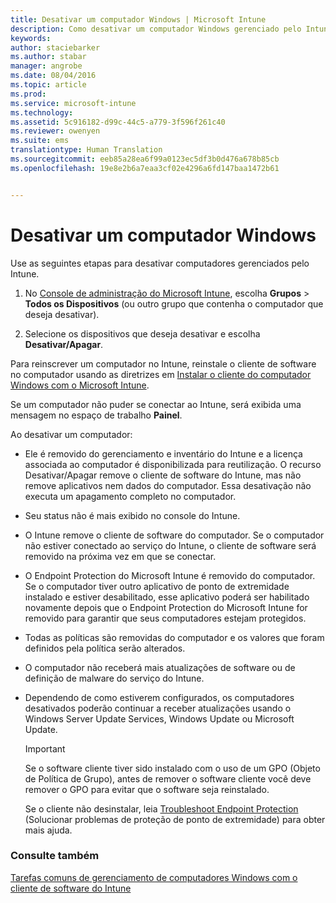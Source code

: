```yaml
---
title: Desativar um computador Windows | Microsoft Intune
description: Como desativar um computador Windows gerenciado pelo Intune.
keywords: 
author: staciebarker
ms.author: stabar
manager: angrobe
ms.date: 08/04/2016
ms.topic: article
ms.prod: 
ms.service: microsoft-intune
ms.technology: 
ms.assetid: 5c916182-d99c-44c5-a779-3f596f261c40
ms.reviewer: owenyen
ms.suite: ems
translationtype: Human Translation
ms.sourcegitcommit: eeb85a28ea6f99a0123ec5df3b0d476a678b85cb
ms.openlocfilehash: 19e8e2b6a7eaa3cf02e4296a6fd147baa1472b61


---
```


# <a name="retire-a-windows-pc"></a>Desativar um computador Windows
Use as seguintes etapas para desativar computadores gerenciados pelo Intune.

1.  No [Console de administração do Microsoft Intune](https://manage.microsoft.com/), escolha **Grupos** &gt; **Todos os Dispositivos** (ou outro grupo que contenha o computador que deseja desativar).

2.  Selecione os dispositivos que deseja desativar e escolha **Desativar/Apagar**.

Para reinscrever um computador no Intune, reinstale o cliente de software no computador usando as diretrizes em [Instalar o cliente do computador Windows com o Microsoft Intune](install-the-windows-pc-client-with-microsoft-intune.md).

Se um computador não puder se conectar ao Intune, será exibida uma mensagem no espaço de trabalho **Painel**.

Ao desativar um computador:

-   Ele é removido do gerenciamento e inventário do Intune e a licença associada ao computador é disponibilizada para reutilização. O recurso Desativar/Apagar remove o cliente de software do Intune, mas não remove aplicativos nem dados do computador. Essa desativação não executa um apagamento completo no computador.

-   Seu status não é mais exibido no console do Intune.

-   O Intune remove o cliente de software do computador. Se o computador não estiver conectado ao serviço do Intune, o cliente de software será removido na próxima vez em que se conectar.

-   O Endpoint Protection do Microsoft Intune é removido do computador. Se o computador tiver outro aplicativo de ponto de extremidade instalado e estiver desabilitado, esse aplicativo poderá ser habilitado novamente depois que o Endpoint Protection do Microsoft Intune for removido para garantir que seus computadores estejam protegidos.

-   Todas as políticas são removidas do computador e os valores que foram definidos pela política serão alterados.

-   O computador não receberá mais atualizações de software ou de definição de malware do serviço do Intune.

-   Dependendo de como estiverem configurados, os computadores desativados poderão continuar a receber atualizações usando o Windows Server Update Services, Windows Update ou Microsoft Update.

    > [!IMPORTANT]
    > Se o software cliente tiver sido instalado com o uso de um GPO (Objeto de Política de Grupo), antes de remover o software cliente você deve remover o GPO para evitar que o software seja reinstalado.

    Se o cliente não desinstalar, leia [Troubleshoot Endpoint Protection](/intune/troubleshoot/troubleshoot-endpoint-protection-in-microsoft-intune) (Solucionar problemas de proteção de ponto de extremidade) para obter mais ajuda.

### <a name="see-also"></a>Consulte também

[Tarefas comuns de gerenciamento de computadores Windows com o cliente de software do Intune](common-windows-pc-management-tasks-with-the-microsoft-intune-computer-client.md)


<!--HONumber=Nov16_HO4-->


